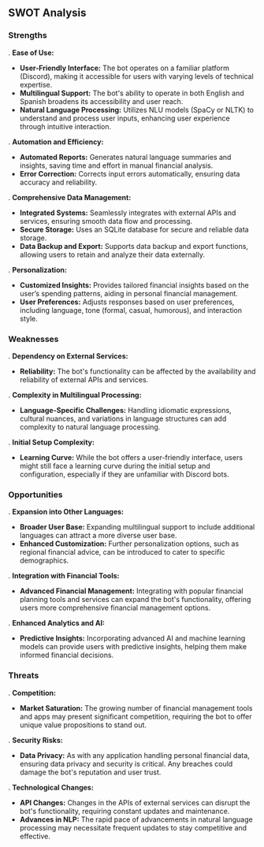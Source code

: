 ## SWOT Analysis

### Strengths

. **Ease of Use:**
  - **User-Friendly Interface:** The bot operates on a familiar platform (Discord), making it accessible for users with varying levels of technical expertise.
  - **Multilingual Support:** The bot's ability to operate in both English and Spanish broadens its accessibility and user reach.
  - **Natural Language Processing:** Utilizes NLU models (SpaCy or NLTK) to understand and process user inputs, enhancing user experience through intuitive interaction.

. **Automation and Efficiency:**
  - **Automated Reports:** Generates natural language summaries and insights, saving time and effort in manual financial analysis.
  - **Error Correction:** Corrects input errors automatically, ensuring data accuracy and reliability.

. **Comprehensive Data Management:**
  - **Integrated Systems:** Seamlessly integrates with external APIs and services, ensuring smooth data flow and processing.
  - **Secure Storage:** Uses an SQLite database for secure and reliable data storage.
  - **Data Backup and Export:** Supports data backup and export functions, allowing users to retain and analyze their data externally.

. **Personalization:**
  - **Customized Insights:** Provides tailored financial insights based on the user’s spending patterns, aiding in personal financial management.
  - **User Preferences:** Adjusts responses based on user preferences, including language, tone (formal, casual, humorous), and interaction style.

### Weaknesses

. **Dependency on External Services:**
  - **Reliability:** The bot's functionality can be affected by the availability and reliability of external APIs and services.

. **Complexity in Multilingual Processing:**
  - **Language-Specific Challenges:** Handling idiomatic expressions, cultural nuances, and variations in language structures can add complexity to natural language processing.

. **Initial Setup Complexity:**
  - **Learning Curve:** While the bot offers a user-friendly interface, users might still face a learning curve during the initial setup and configuration, especially if they are unfamiliar with Discord bots.

### Opportunities

. **Expansion into Other Languages:**
  - **Broader User Base:** Expanding multilingual support to include additional languages can attract a more diverse user base.
  - **Enhanced Customization:** Further personalization options, such as regional financial advice, can be introduced to cater to specific demographics.

. **Integration with Financial Tools:**
  - **Advanced Financial Management:** Integrating with popular financial planning tools and services can expand the bot's functionality, offering users more comprehensive financial management options.

. **Enhanced Analytics and AI:**
  - **Predictive Insights:** Incorporating advanced AI and machine learning models can provide users with predictive insights, helping them make informed financial decisions.

### Threats

. **Competition:**
  - **Market Saturation:** The growing number of financial management tools and apps may present significant competition, requiring the bot to offer unique value propositions to stand out.

. **Security Risks:**
  - **Data Privacy:** As with any application handling personal financial data, ensuring data privacy and security is critical. Any breaches could damage the bot's reputation and user trust.

. **Technological Changes:**
  - **API Changes:** Changes in the APIs of external services can disrupt the bot's functionality, requiring constant updates and maintenance.
  - **Advances in NLP:** The rapid pace of advancements in natural language processing may necessitate frequent updates to stay competitive and effective.

